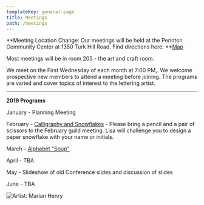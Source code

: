 ```yaml
---
templateKey: general-page
title: Meetings
path: /meetings
---
```

**Meeting Location Change: Our meetings will be held at the Perinton Community Center at 1350 Turk Hill Road. Find directions here: **[Map](https://goo.gl/maps/8XzVwpg5A972)

Most meetings will be in room 205 - the art and craft room.

We meet on the First Wednesday of each month at 7:00 PM,. We welcome prospective new members to attend a meeting before joining. The programs are varied and cover topics of interest to the lettering artist.

- - -

**2019 Programs**

January - Planning Meeting

February - [Calligraphy and Snowflakes](../february-meeting) - Please bring a pencil and a pair of scissors to the February guild meeting.  Lisa will challenge you to design a paper snowflake with your name or initials.

March - [Alphabet "Soup"](march-meeting)

April - TBA

May - Slideshow of old Conference slides and discussion of slides

June - TBA

![Artist: Marian Henry](/img/marianh_resistentialism.jpg)
